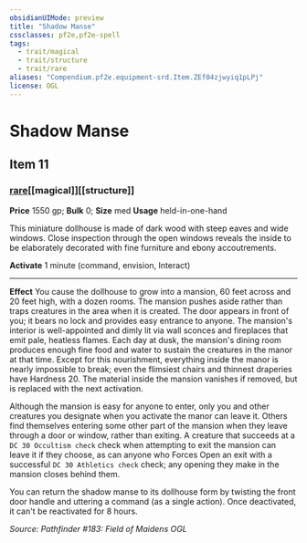 ```yaml
---
obsidianUIMode: preview
title: "Shadow Manse"
cssclasses: pf2e,pf2e-spell
tags:
  - trait/magical
  - trait/structure
  - trait/rare
aliases: "Compendium.pf2e.equipment-srd.Item.ZEf04zjwyiq1pLPj"
license: OGL
---
```

# Shadow Manse
## Item 11
### [rare](rare "Rare Rarity Trait")[[magical]][[structure]]


**Price** 1550 gp; 
**Bulk** 0; **Size** med
**Usage** held-in-one-hand

This miniature dollhouse is made of dark wood with steep eaves and wide windows. Close inspection through the open windows reveals the inside to be elaborately decorated with fine furniture and ebony accoutrements.

**Activate** 1 minute (command, envision, Interact)

* * *

**Effect** You cause the dollhouse to grow into a mansion, 60 feet across and 20 feet high, with a dozen rooms. The mansion pushes aside rather than traps creatures in the area when it is created. The door appears in front of you; it bears no lock and provides easy entrance to anyone. The mansion's interior is well-appointed and dimly lit via wall sconces and fireplaces that emit pale, heatless flames. Each day at dusk, the mansion's dining room produces enough fine food and water to sustain the creatures in the manor at that time. Except for this nourishment, everything inside the manor is nearly impossible to break; even the flimsiest chairs and thinnest draperies have Hardness 20. The material inside the mansion vanishes if removed, but is replaced with the next activation.

Although the mansion is easy for anyone to enter, only you and other creatures you designate when you activate the manor can leave it. Others find themselves entering some other part of the mansion when they leave through a door or window, rather than exiting. A creature that succeeds at a `DC 30 Occultism check` check when attempting to exit the mansion can leave it if they choose, as can anyone who Forces Open an exit with a successful `DC 30 Athletics check` check; any opening they make in the mansion closes behind them.

You can return the shadow manse to its dollhouse form by twisting the front door handle and uttering a command (as a single action). Once deactivated, it can't be reactivated for 8 hours.

*Source: Pathfinder #183: Field of Maidens*
*OGL*